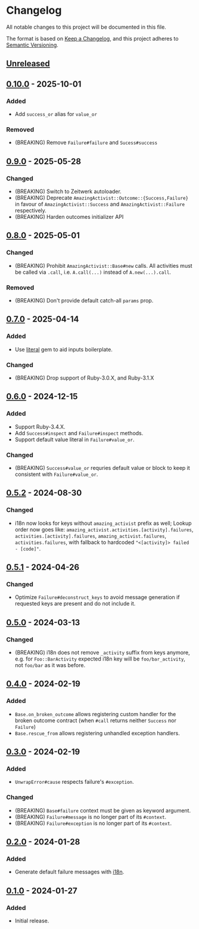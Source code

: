 # Changelog

All notable changes to this project will be documented in this file.

The format is based on [Keep a Changelog](https://keepachangelog.com/en/1.1.0/),
and this project adheres to [Semantic Versioning](https://semver.org/spec/v2.0.0.html).

## [Unreleased]


## [0.10.0] - 2025-10-01

### Added

- Add `success_or` alias for `value_or`

### Removed

- (BREAKING) Remove `Failure#failure` and `Sucess#success`


## [0.9.0] - 2025-05-28

### Changed

- (BREAKING) Switch to Zeitwerk autoloader.
- (BREAKING) Deprecate `AmazingActivist::Outcome::{Success,Failure}`
  in favour of `AmazingActivist::Success` and `AmazingActivist::Failure`
  respectively.
- (BREAKING) Harden outcomes initializer API


## [0.8.0] - 2025-05-01

### Changed

- (BREAKING) Prohibit `AmazingActivist::Base#new` calls. All activities must be
  called via `.call`, i.e. `A.call(...)` instead of `A.new(...).call`.

### Removed

- (BREAKING) Don't provide default catch-all `params` prop.


## [0.7.0] - 2025-04-14

### Added

- Use [literal](https://github.com/joeldrapper/literal) gem to aid inputs
  boilerplate.

### Changed

- (BREAKING) Drop support of Ruby-3.0.X, and Ruby-3.1.X


## [0.6.0] - 2024-12-15

### Added

- Support Ruby-3.4.X.
- Add `Success#inspect` and `Failure#inspect` methods.
- Support default value literal in `Failure#value_or`.

### Changed

- (BREAKING) `Success#value_or` requries default value or block to keep it
  consistent with `Failure#value_or`.


## [0.5.2] - 2024-08-30

### Changed

- i18n now looks for keys without `amazing_activist` prefix as well; Lookup
  order now goes like: `amazing_activist.activities.[activity].failures`,
  `activities.[activity].failures`, `amazing_activist.failures`,
  `activities.failures`, with fallback to hardcoded `"<[activity]> failed - [code]"`.


## [0.5.1] - 2024-04-26

### Changed

- Optimize `Failure#deconstruct_keys` to avoid message generation if requested
  keys are present and do not include it.


## [0.5.0] - 2024-03-13

### Changed

- (BREAKING) i18n does not remove `_activity` suffix from keys anymore, e.g.
  for `Foo::BarActivity` expected i18n key will be `foo/bar_activity`, not
  `foo/bar` as it was before.


## [0.4.0] - 2024-02-19

### Added

- `Base.on_broken_outcome` allows registering custom handler for the broken
  outcome contract (when `#call` returns neither `Success` nor `Failure`)
- `Base.rescue_from` allows registering unhandled exception handlers.


## [0.3.0] - 2024-02-19

### Added

- `UnwrapError#cause` respects failure's `#exception`.

### Changed

- (BREAKING) `Base#failure` context must be given as keyword argument.
- (BREAKING) `Failure#message` is no longer part of its `#context`.
- (BREAKING) `Failure#exception` is no longer part of its `#context`.


## [0.2.0] - 2024-01-28

### Added

- Generate default failure messages with
  [i18n](https://github.com/ruby-i18n/i18n).


## [0.1.0] - 2024-01-27

### Added

- Initial release.

[Unreleased]: https://github.com/ixti/amazing-activist/compare/v0.10.0...main
[0.10.0]: https://github.com/ixti/amazing-activist/compare/v0.9.0...v0.10.0
[0.9.0]: https://github.com/ixti/amazing-activist/compare/v0.8.0...v0.9.0
[0.8.0]: https://github.com/ixti/amazing-activist/compare/v0.7.0...v0.8.0
[0.7.0]: https://github.com/ixti/amazing-activist/compare/v0.6.0...v0.7.0
[0.6.0]: https://github.com/ixti/amazing-activist/compare/v0.5.2...v0.6.0
[0.5.2]: https://github.com/ixti/amazing-activist/compare/v0.5.1...v0.5.2
[0.5.1]: https://github.com/ixti/amazing-activist/compare/v0.5.0...v0.5.1
[0.5.0]: https://github.com/ixti/amazing-activist/compare/v0.4.0...v0.5.0
[0.4.0]: https://github.com/ixti/amazing-activist/compare/v0.3.0...v0.4.0
[0.3.0]: https://github.com/ixti/amazing-activist/compare/v0.2.0...v0.3.0
[0.2.0]: https://github.com/ixti/amazing-activist/compare/v0.1.0...v0.2.0
[0.1.0]: https://github.com/ixti/amazing-activist/tree/v0.1.0
